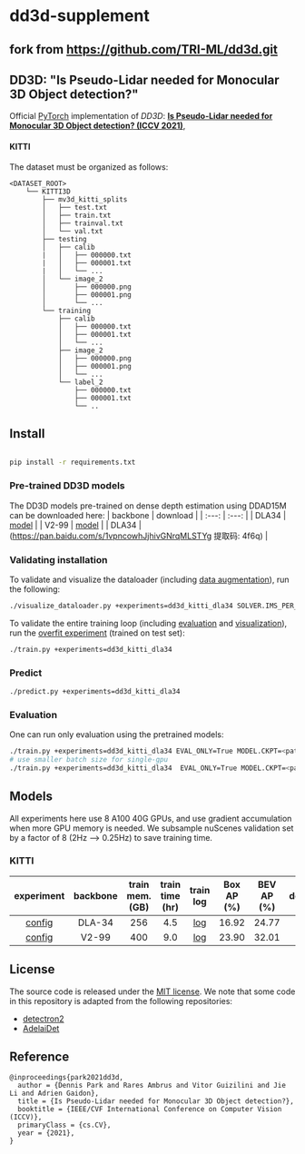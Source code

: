 # dd3d-supplement

## fork from https://github.com/TRI-ML/dd3d.git

## DD3D: "Is Pseudo-Lidar needed for Monocular 3D Object detection?"

Official [PyTorch](https://pytorch.org/) implementation of _DD3D_: [**Is Pseudo-Lidar needed for Monocular 3D Object detection? (ICCV 2021)**](https://arxiv.org/abs/2108.06417),


#### KITTI


The dataset must be organized as follows:

```
<DATASET_ROOT>
    └── KITTI3D
        ├── mv3d_kitti_splits
        │   ├── test.txt
        │   ├── train.txt
        │   ├── trainval.txt
        │   └── val.txt
        ├── testing
        │   ├── calib
        |   │   ├── 000000.txt
        |   │   ├── 000001.txt
        |   │   └── ...
        │   └── image_2
        │       ├── 000000.png
        │       ├── 000001.png
        │       └── ...
        └── training
            ├── calib
            │   ├── 000000.txt
            │   ├── 000001.txt
            │   └── ...
            ├── image_2
            │   ├── 000000.png
            │   ├── 000001.png
            │   └── ...
            └── label_2
                ├── 000000.txt
                ├── 000001.txt
                └── ..
```

## Install

```bash

pip install -r requirements.txt

```

### Pre-trained DD3D models

The DD3D models pre-trained on dense depth estimation using DDAD15M can be downloaded here:
| backbone | download |
| :---: | :---: |
| DLA34 | [model](https://tri-ml-public.s3.amazonaws.com/github/dd3d/pretrained/depth_pretrained_dla34-y1urdmir-20210422_165446-model_final-remapped.pth) |
| V2-99 | [model](https://tri-ml-public.s3.amazonaws.com/github/dd3d/pretrained/depth_pretrained_v99-3jlw0p36-20210423_010520-model_final-remapped.pth) |
| DLA34 | (https://pan.baidu.com/s/1vpncowhJjhivGNrqMLSTYg 提取码: 4f6q) |


### Validating installation

To validate and visualize the dataloader (including [data augmentation](./configs/defaults/augmentation.yaml)), run the following:

```bash
./visualize_dataloader.py +experiments=dd3d_kitti_dla34 SOLVER.IMS_PER_BATCH=4
```

To validate the entire training loop (including [evaluation](./configs/evaluators) and [visualization](./configs/visualizers)), run the [overfit experiment](configs/experiments/dd3d_kitti_dla34_overfit.yaml) (trained on test set):

```bash
./train.py +experiments=dd3d_kitti_dla34
```

### Predict

```bash
./predict.py +experiments=dd3d_kitti_dla34
```

### Evaluation

One can run only evaluation using the pretrained models:

```bash
./train.py +experiments=dd3d_kitti_dla34 EVAL_ONLY=True MODEL.CKPT=<path-to-pretrained-model>
# use smaller batch size for single-gpu
./train.py +experiments=dd3d_kitti_dla34  EVAL_ONLY=True MODEL.CKPT=<path-to-pretrained-model> TEST.IMS_PER_BATCH=4
```

## Models

All experiments here use 8 A100 40G GPUs, and use gradient accumulation when more GPU memory is needed. We subsample nuScenes validation set by a factor of 8 (2Hz ⟶ 0.25Hz) to save training time.

### KITTI

|                     experiment                      | backbone | train mem. (GB) | train time (hr) |                                                  train log                                                  | Box AP (%) | BEV AP (%) |                                                     download                                                     |
| :-------------------------------------------------: | :------: | :-------------: | :-------------: | :---------------------------------------------------------------------------------------------------------: | :--------: | :--------: | :--------------------------------------------------------------------------------------------------------------: |
| [config](configs/experiments/dd3d_kitti_dla34.yaml) |  DLA-34  |       256       |       4.5       | [log](https://tri-ml-public.s3.amazonaws.com/github/dd3d/experiments/26675chm-20210826_083148/logs/log.txt) |   16.92    |   24.77    | [model](https://tri-ml-public.s3.amazonaws.com/github/dd3d/experiments/26675chm-20210826_083148/model_final.pth) |
|  [config](configs/experiments/dd3d_kitti_v99.yaml)  |  V2-99   |       400       |       9.0       | [log](https://tri-ml-public.s3.amazonaws.com/github/dd3d/experiments/4elbgev2-20210825_201852/logs/log.txt) |   23.90    |   32.01    | [model](https://tri-ml-public.s3.amazonaws.com/github/dd3d/experiments/4elbgev2-20210825_201852/model_final.pth) |

## License

The source code is released under the [MIT license](LICENSE.md). We note that some code in this repository is adapted from the following repositories:

- [detectron2](https://github.com/facebookresearch/detectron2)
- [AdelaiDet](https://github.com/aim-uofa/AdelaiDet)

## Reference

```
@inproceedings{park2021dd3d,
  author = {Dennis Park and Rares Ambrus and Vitor Guizilini and Jie Li and Adrien Gaidon},
  title = {Is Pseudo-Lidar needed for Monocular 3D Object detection?},
  booktitle = {IEEE/CVF International Conference on Computer Vision (ICCV)},
  primaryClass = {cs.CV},
  year = {2021},
}
```
